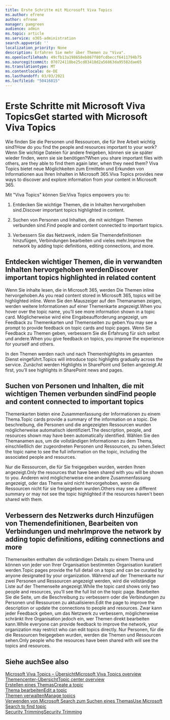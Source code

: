 ```yaml
---
title: Erste Schritte mit Microsoft Viva Topics
ms.author: efrene
author: efrene
manager: pamgreen
audience: admin
ms.topic: article
ms.service: o365-administration
search.appverid: ''
localization_priority: None
description: Erfahren Sie mehr über Themen zu "Viva".
ms.openlocfilehash: 49cfb13a198658eb867f80fcdbeccf6411794b75
ms.sourcegitcommit: 070724118be25cd83418d2a56863da95582dae65
ms.translationtype: MT
ms.contentlocale: de-DE
ms.lasthandoff: 03/03/2021
ms.locfileid: "50416815"
---
```

# <a name="get-started-with-microsoft-viva-topics"></a><span data-ttu-id="976e1-103">Erste Schritte mit Microsoft Viva Topics</span><span class="sxs-lookup"><span data-stu-id="976e1-103">Get started with Microsoft Viva Topics</span></span>

<span data-ttu-id="976e1-104">Wie finden Sie die Personen und Ressourcen, die für Ihre Arbeit wichtig sind?</span><span class="sxs-lookup"><span data-stu-id="976e1-104">How do you find the people and resources important to your work?</span></span> <span data-ttu-id="976e1-105">Wenn Sie wichtige Dateien für andere freigeben, können sie sie später wieder finden, wenn sie sie benötigen?</span><span class="sxs-lookup"><span data-stu-id="976e1-105">When you share important files with others, are they able to find them again later, when they need them?</span></span> <span data-ttu-id="976e1-106">Viva Topics bietet neue Möglichkeiten zum Ermitteln und Erkunden von Informationen aus Ihren Inhalten in Microsoft 365.</span><span class="sxs-lookup"><span data-stu-id="976e1-106">Viva Topics provides new ways to discover and explore information from your content in Microsoft 365.</span></span>  

<span data-ttu-id="976e1-107">Mit "Viva Topics" können Sie:</span><span class="sxs-lookup"><span data-stu-id="976e1-107">Viva Topics empowers you to:</span></span> 

1. <span data-ttu-id="976e1-108">Entdecken Sie wichtige Themen, die in Inhalten hervorgehoben sind.</span><span class="sxs-lookup"><span data-stu-id="976e1-108">Discover important topics highlighted in content.</span></span>

2. <span data-ttu-id="976e1-109">Suchen von Personen und Inhalten, die mit wichtigen Themen verbunden sind.</span><span class="sxs-lookup"><span data-stu-id="976e1-109">Find people and content connected to important topics.</span></span>

3. <span data-ttu-id="976e1-110">Verbessern Sie das Netzwerk, indem Sie Themendefinitionen hinzufügen, Verbindungen bearbeiten und vieles mehr.</span><span class="sxs-lookup"><span data-stu-id="976e1-110">Improve the network by adding topic definitions, editing connections, and more.</span></span>


## <a name="discover-important-topics-highlighted-in-related-content"></a><span data-ttu-id="976e1-111">Entdecken wichtiger Themen, die in verwandten Inhalten hervorgehoben werden</span><span class="sxs-lookup"><span data-stu-id="976e1-111">Discover important topics highlighted in related content</span></span> 

<span data-ttu-id="976e1-112">Wenn Sie inhalte lesen, die in Microsoft 365, werden Die Themen inline hervorgehoben.</span><span class="sxs-lookup"><span data-stu-id="976e1-112">As you read content stored in Microsoft 365, topics will be highlighted inline.</span></span> <span data-ttu-id="976e1-113">Wenn Sie den Mauszeiger auf den Themanamen zeigen, werden weitere Informationen auf einer Themenkarte angezeigt.</span><span class="sxs-lookup"><span data-stu-id="976e1-113">When you hover over the topic name, you’ll see more information shown in a topic card.</span></span> <span data-ttu-id="976e1-114">Möglicherweise wird eine Eingabeaufforderung angezeigt, um Feedback zu Themenkarten und Themenseiten zu geben.</span><span class="sxs-lookup"><span data-stu-id="976e1-114">You may see a prompt to provide feedback on topic cards and topic pages.</span></span> <span data-ttu-id="976e1-115">Wenn Sie Feedback zu Themen geben, verbessern Sie die Erfahrung für sich selbst und andere.</span><span class="sxs-lookup"><span data-stu-id="976e1-115">When you give feedback on topics, you improve the experience for yourself and others.</span></span> 

<span data-ttu-id="976e1-116">In den Themen werden nach und nach Themenhighlights im gesamten Dienst eingeführt.</span><span class="sxs-lookup"><span data-stu-id="976e1-116">Topics will introduce topic highlights gradually across the service.</span></span> <span data-ttu-id="976e1-117">Zunächst werden Highlights in SharePoint und Seiten angezeigt.</span><span class="sxs-lookup"><span data-stu-id="976e1-117">At first, you’ll see highlights in SharePoint news and pages.</span></span>


## <a name="find-people-and-content-connected-to-important-topics"></a><span data-ttu-id="976e1-118">Suchen von Personen und Inhalten, die mit wichtigen Themen verbunden sind</span><span class="sxs-lookup"><span data-stu-id="976e1-118">Find people and content connected to important topics</span></span> 

<span data-ttu-id="976e1-119">Themenkarten bieten eine Zusammenfassung der Informationen zu einem Thema.</span><span class="sxs-lookup"><span data-stu-id="976e1-119">Topic cards provide a summary of the information on a topic.</span></span> <span data-ttu-id="976e1-120">Die beschreibung, die Personen und die angezeigten Ressourcen wurden möglicherweise automatisch identifiziert.</span><span class="sxs-lookup"><span data-stu-id="976e1-120">The description, people, and resources shown may have been automatically identified.</span></span> <span data-ttu-id="976e1-121">Wählen Sie den Themanamen aus, um die vollständigen Informationen zu dem Thema, einschließlich der zugeordneten Personen und Ressourcen, zu sehen.</span><span class="sxs-lookup"><span data-stu-id="976e1-121">Select the topic name to see the full information on the topic, including the associated people and resources.</span></span>  

<span data-ttu-id="976e1-122">Nur die Ressourcen, die für Sie freigegeben wurden, werden Ihnen angezeigt.</span><span class="sxs-lookup"><span data-stu-id="976e1-122">Only the resources that have been shared with you will be shown to you.</span></span> <span data-ttu-id="976e1-123">Anderen wird möglicherweise eine andere Zusammenfassung angezeigt, oder das Thema wird nicht hervorgehoben, wenn die Ressourcen nicht für sie freigegeben wurden.</span><span class="sxs-lookup"><span data-stu-id="976e1-123">Others may see a different summary or may not see the topic highlighted if the resources haven't been shared with them.</span></span> 



## <a name="improve-the-network-by-adding-topic-definitions-editing-connections-and-more"></a><span data-ttu-id="976e1-124">Verbessern des Netzwerks durch Hinzufügen von Themendefinitionen, Bearbeiten von Verbindungen und mehr</span><span class="sxs-lookup"><span data-stu-id="976e1-124">Improve the network by adding topic definitions, editing connections and more</span></span> 

<span data-ttu-id="976e1-125">Themenseiten enthalten die vollständigen Details zu einem Thema und können von jeder von Ihrer Organisation bestimmten Organisation kuratiert werden.</span><span class="sxs-lookup"><span data-stu-id="976e1-125">Topic pages provide the full detail on a topic and can be curated by anyone designated by your organization.</span></span> <span data-ttu-id="976e1-126">Während auf der Themenkarte nur zwei Personen und Ressourcen angezeigt werden, wird die vollständige Liste auf der Themenseite angezeigt.</span><span class="sxs-lookup"><span data-stu-id="976e1-126">While the topic card shows only two people and resources, you’ll see the full list on the topic page.</span></span> <span data-ttu-id="976e1-127">Bearbeiten Sie die Seite, um die Beschreibung zu verbessern oder die Verbindungen zu Personen und Ressourcen zu aktualisieren.</span><span class="sxs-lookup"><span data-stu-id="976e1-127">Edit the page to improve the description or update the connections to people and resources.</span></span> <span data-ttu-id="976e1-128">Zwar kann jeder Feedback geben, um das Netzwerk zu verbessern, möglicherweise schränkt Ihre Organisation jedoch ein, wer Themen direkt bearbeiten kann.</span><span class="sxs-lookup"><span data-stu-id="976e1-128">While everyone can provide feedback to improve the network, your organization may restrict who can edit topics directly.</span></span> <span data-ttu-id="976e1-129">Nur Personen, für die die Ressourcen freigegeben wurden, werden die Themen und Ressourcen sehen.</span><span class="sxs-lookup"><span data-stu-id="976e1-129">Only people who the resources have been shared with will see the topics and resources.</span></span>


## <a name="see-also"></a><span data-ttu-id="976e1-130">Siehe auch</span><span class="sxs-lookup"><span data-stu-id="976e1-130">See also</span></span>
[<span data-ttu-id="976e1-131">Microsoft Viva Topics – Übersicht</span><span class="sxs-lookup"><span data-stu-id="976e1-131">Microsoft Viva Topics overview</span></span>](topic-experiences-overview.md)</br>
[<span data-ttu-id="976e1-132">Themencenter-Übersicht</span><span class="sxs-lookup"><span data-stu-id="976e1-132">Topic center overview</span></span>](topic-center-overview.md)</br>
[<span data-ttu-id="976e1-133">Erstellen eines Themas</span><span class="sxs-lookup"><span data-stu-id="976e1-133">Create a topic</span></span>](create-a-topic.md)</br>
[<span data-ttu-id="976e1-134">Thema bearbeiten</span><span class="sxs-lookup"><span data-stu-id="976e1-134">Edit a topic</span></span>](edit-a-topic.md)</br>
[<span data-ttu-id="976e1-135">Themen verwalten</span><span class="sxs-lookup"><span data-stu-id="976e1-135">Manage topics</span></span>](manage-topics.md)</br>
[<span data-ttu-id="976e1-136">Verwenden von Microsoft Search zum Suchen eines Themas</span><span class="sxs-lookup"><span data-stu-id="976e1-136">Use Microsoft Search to find topic</span></span>](search.md)</br>
[<span data-ttu-id="976e1-137">Security Trimming</span><span class="sxs-lookup"><span data-stu-id="976e1-137">Security Trimming</span></span>](topic-experiences-security-trimming.md)


